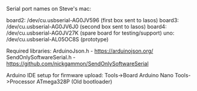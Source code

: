 Serial port names on Steve's mac:

board2: /dev/cu.usbserial-AG0JV596 (first box sent to Iasos)
board3: /dev/cu.usbserial-AG0JV6J0 (second box sent to Iasos)
board4: /dev/cu.usbserial-AG0JV27K (spare board for testing/support)
uno:    /dev/cu.usbserial-AL05OC8S (prototype)

Required libraries:
    ArduinoJson.h - https://arduinojson.org/
    SendOnlySoftwareSerial.h - https://github.com/nickgammon/SendOnlySoftwareSerial

Arduino IDE setup for firmware upload: 
    Tools->Board Arduino Nano
    Tools->Processor ATmega328P (Old bootloader)
